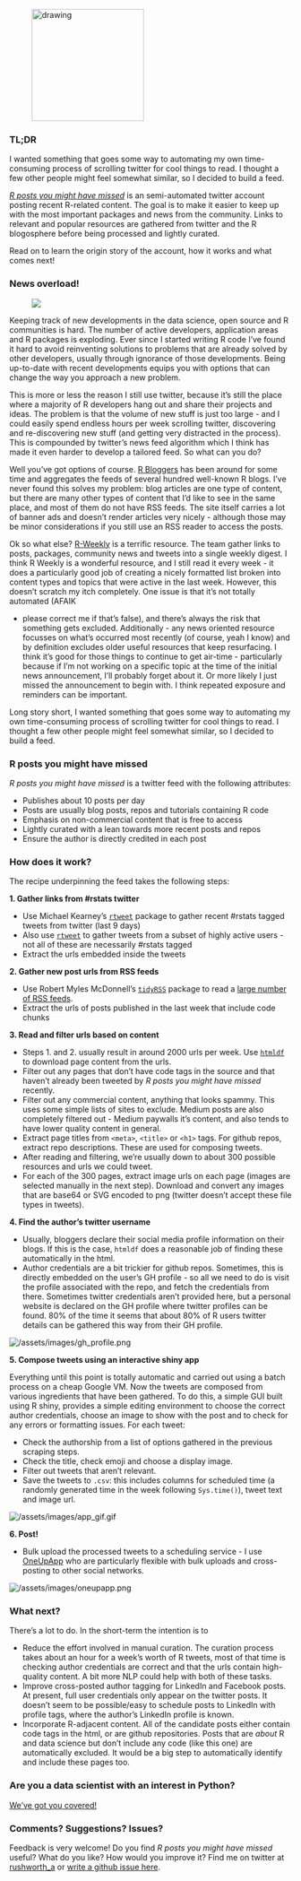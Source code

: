 
<figure>

<img src="/assets/images/r_logo_final.jpg" alt="drawing" width="200">

</figure>

### TL;DR

I wanted something that goes some way to automating my own
time-consuming process of scrolling twitter for cool things to read. I
thought a few other people might feel somewhat similar, so I decided to
build a feed.

[*R posts you might have missed*](https://twitter.com/icymi_r) is an
semi-automated twitter account posting recent R-related content. The
goal is to make it easier to keep up with the most important packages
and news from the community. Links to relevant and popular resources are
gathered from twitter and the R blogosphere before being processed and
lightly curated.

Read on to learn the origin story of the account, how it works and what
comes next\!

### News overload\!

<figure>

<img src="/assets/images/information_overload.gif">

</figure>

Keeping track of new developments in the data science, open source and R
communities is hard. The number of active developers, application areas
and R packages is exploding. Ever since I started writing R code I’ve
found it hard to avoid reinventing solutions to problems that are
already solved by other developers, usually through ignorance of those
developments. Being up-to-date with recent developments equips you with
options that can change the way you approach a new problem.

This is more or less the reason I still use twitter, because it’s still
the place where a majority of R developers hang out and share their
projects and ideas. The problem is that the volume of new stuff is just
too large - and I could easily spend endless hours per week scrolling
twitter, discovering and re-discovering new stuff (and getting very
distracted in the process). This is compounded by twitter’s news feed
algorithm which I think has made it even harder to develop a tailored
feed. So what can you do?

Well you’ve got options of course. [R
Bloggers](https://www.r-bloggers.com/) has been around for some time and
aggregates the feeds of several hundred well-known R blogs. I’ve never
found this solves my problem: blog articles are one type of content, but
there are many other types of content that I’d like to see in the same
place, and most of them do not have RSS feeds. The site itself carries a
lot of banner ads and doesn’t render articles very nicely - although
those may be minor considerations if you still use an RSS reader to
access the posts.

Ok so what else? [R-Weekly](https://rweekly.org/) is a terrific
resource. The team gather links to posts, packages, community news and
tweets into a single weekly digest. I think R Weekly is a wonderful
resource, and I still read it every week - it does a particularly good
job of creating a nicely formatted list broken into content types and
topics that were active in the last week. However, this doesn’t scratch
my itch completely. One issue is that it’s not totally automated (AFAIK
- please correct me if that’s false), and there’s always the risk that
something gets excluded. Additionally - any news oriented resource
focusses on what’s occurred most recently (of course, yeah I know) and
by definition excludes older useful resources that keep resurfacing. I
think it’s good for those things to continue to get air-time -
particularly because if I’m not working on a specific topic at the time
of the initial news announcement, I’ll probably forget about it. Or more
likely I just missed the announcement to begin with. I think repeated
exposure and reminders can be important.

Long story short, I wanted something that goes some way to automating my
own time-consuming process of scrolling twitter for cool things to read.
I thought a few other people might feel somewhat similar, so I decided
to build a feed.

### R posts you might have missed

*R posts you might have missed* is a twitter feed with the following
attributes:

  - Publishes about 10 posts per day
  - Posts are usually blog posts, repos and tutorials containing R code
  - Emphasis on non-commercial content that is free to access
  - Lightly curated with a lean towards more recent posts and repos
  - Ensure the author is directly credited in each post

### How does it work?

The recipe underpinning the feed takes the following steps:

**1. Gather links from \#rstats twitter**

  - Use Michael Kearney’s [`rtweet`](https://github.com/ropensci/rtweet)
    package to gather recent \#rstats tagged tweets from twitter (last 9
    days)
  - Also use [`rtweet`](https://github.com/ropensci/rtweet) to gather
    tweets from a subset of highly active users - not all of these are
    necessarily \#rstats tagged
  - Extract the urls embedded inside the tweets

**2. Gather new post urls from RSS feeds**

  - Use Robert Myles McDonnell’s
    [`tidyRSS`](https://github.com/RobertMyles/tidyRSS) package to read
    a [large number of RSS
    feeds](https://github.com/alastairrushworth/rssfeeds).  
  - Extract the urls of posts published in the last week that include
    code chunks

**3. Read and filter urls based on content**

  - Steps 1. and 2. usually result in around 2000 urls per week. Use
    [`htmldf`](https://github.com/alastairrushworth/htmldf) to download
    page content from the urls.
  - Filter out any pages that don’t have code tags in the source and
    that haven’t already been tweeted by *R posts you might have missed*
    recently.  
  - Filter out any commercial content, anything that looks spammy. This
    uses some simple lists of sites to exclude. Medium posts are also
    completely filtered out - Medium paywalls it’s content, and also
    tends to have lower quality content in general.
  - Extract page titles from `<meta>`, `<title>` or `<h1>` tags. For
    github repos, extract repo descriptions. These are used for
    composing tweets.
  - After reading and filtering, we’re usually down to about 300
    possible resources and urls we could tweet.
  - For each of the 300 pages, extract image urls on each page (images
    are selected manually in the next step). Download and convert any
    images that are base64 or SVG encoded to png (twitter doesn’t accept
    these file types in tweets).

**4. Find the author’s twitter username**

  - Usually, bloggers declare their social media profile information on
    their blogs. If this is the case, `htmldf` does a reasonable job of
    finding these automatically in the html.  
  - Author credentials are a bit trickier for github repos. Sometimes,
    this is directly embedded on the user’s GH profile - so all we need
    to do is visit the profile associated with the repo, and fetch the
    credentials from there. Sometimes twitter credentials aren’t
    provided here, but a personal website is declared on the GH profile
    where twitter profiles can be found. 80% of the time it seems that
    about 80% of R users twitter details can be gathered this way from
    their GH profile.

![/assets/images/gh\_profile.png](/assets/images/gh_profile.png)

**5. Compose tweets using an interactive shiny app**

Everything until this point is totally automatic and carried out using a
batch process on a cheap Google VM. Now the tweets are composed from
various ingredients that have been gathered. To do this, a simple GUI
built using R shiny, provides a simple editing environment to choose the
correct author credentials, choose an image to show with the post and to
check for any errors or formatting issues. For each tweet:

  - Check the authorship from a list of options gathered in the previous
    scraping steps.
  - Check the title, check emoji and choose a display image.
  - Filter out tweets that aren’t relevant.
  - Save the tweets to `.csv`: this includes columns for scheduled time
    (a randomly generated time in the week following `Sys.time()`),
    tweet text and image url.

![/assets/images/app\_gif.gif](/assets/images/app_gif.gif)

**6. Post\!**

  - Bulk upload the processed tweets to a scheduling service - I use
    [OneUpApp](oneupapp.io) who are particularly flexible with bulk
    uploads and cross-posting to other social networks.

![/assets/images/oneupapp.png](/assets/images/oneupapp.png)

### What next?

There’s a lot to do. In the short-term the intention is to

  - Reduce the effort involved in manual curation. The curation process
    takes about an hour for a week’s worth of R tweets, most of that
    time is checking author credentials are correct and that the urls
    contain high-quality content. A bit more NLP could help with both of
    these tasks.
  - Improve cross-posted author tagging for LinkedIn and Facebook posts.
    At present, full user credentials only appear on the twitter posts.
    It doesn’t seem to be possible/easy to schedule posts to LinkedIn
    with profile tags, where the author’s LinkedIn profile is known.  
  - Incorporate R-adjacent content. All of the candidate posts either
    contain code tags in the html, or are github repositories. Posts
    that are *about* R and data science but don’t include any code (like
    this one) are automatically excluded. It would be a big step to
    automatically identify and include these pages too.

### Are you a data scientist with an interest in Python?

[We’ve got you covered\!](https://twitter.com/icymi_py)

### Comments? Suggestions? Issues?

Feedback is very welcome\! Do you find *R posts you might have missed*
useful? What do you like? How would you improve it? Find me on twitter
at [rushworth\_a](https://twitter.com/rushworth_a) or [write a github
issue here](https://github.com/alastairrushworth/rpy_posts/issues).
